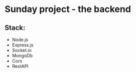<h1>Sunday project - the backend</h1>
<h2>Stack: </h2>
<ul>
  <li>Node.js</li>
  <li>Express.js</li>
  <li>Socket.io</li>
  <li>MongoDb</li>
  <li>Cors</li>
  <li>RestAPI</li>
</ul>
